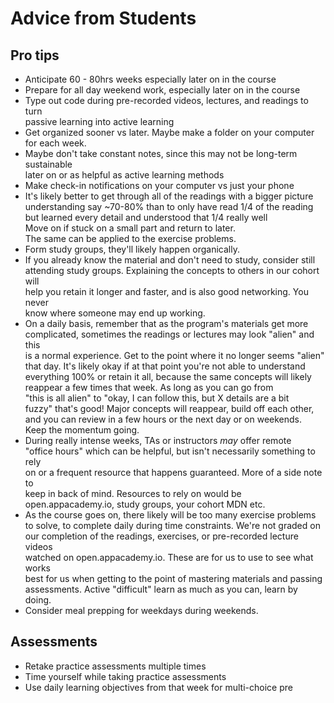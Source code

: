 # Advice from Students

## Pro tips

- Anticipate 60 - 80hrs weeks especially later on in the course
- Prepare for all day weekend work, especially later on in the course
- Type out code during pre-recorded videos, lectures, and readings to turn \
  passive learning into active learning
- Get organized sooner vs later. Maybe make a folder on your computer \
  for each week.
- Maybe don't take constant notes, since this may not be long-term sustainable \
  later on or as helpful as active learning methods
- Make check-in notifications on your computer vs just your phone
- It's likely better to get through all of the readings with a bigger picture \
  understanding say ~70-80% than to only have read 1/4 of the reading \
  but learned every detail and understood that 1/4 really well \
  Move on if stuck on a small part and return to later. \
  The same can be applied to the exercise problems.
- Form study groups, they'll likely happen organically.
- If you already know the material and don't need to study, consider still \
  attending study groups. Explaining the concepts to others in our cohort will \
  help you retain it longer and faster, and is also good networking. You never \
  know where someone may end up working.
- On a daily basis, remember that as the program's materials get more \
  complicated, sometimes the readings or lectures may look "alien" and this \
  is a normal experience. Get to the point where it no longer seems "alien" \
  that day. It's likely okay if at that point you're not able to understand \
  everything 100% or retain it all, because the same concepts will likely \
  reappear a few times that week. As long as you can go from \
  "this is all alien" to "okay, I can follow this, but X details are a bit \
  fuzzy" that's good! Major concepts will reappear, build off each other, \
  and you can review in a few hours or the next day or on weekends. \
  Keep the momentum going.
- During really intense weeks, TAs or instructors *may* offer remote \
  "office hours" which can be helpful, but isn't necessarily something to rely \
  on or a frequent resource that happens guaranteed. More of a side note to \
  keep in back of mind. Resources to rely on would be \
  open.appacademy.io, study groups, your cohort MDN etc.
- As the course goes on, there likely will be too many exercise problems \
  to solve, to complete daily during time constraints. We're not graded on \
  our completion of the readings, exercises, or pre-recorded lecture videos \
  watched on open.appacademy.io. These are for us to use to see what works \
  best for us when getting to the point of mastering materials and passing \
  assessments. Active "difficult" learn as much as you can, learn by doing.
- Consider meal prepping for weekdays during weekends.

## Assessments

- Retake practice assessments multiple times
- Time yourself while taking practice assessments
- Use daily learning objectives from that week for multi-choice pre
